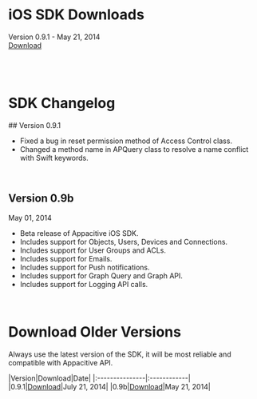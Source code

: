﻿
<h1><span class="glyphicon glyphicon-download-alt"></span> iOS SDK Downloads</h1>
<span class="muted mbm">Version 0.9.1 - May 21, 2014</span>
<div> <a class="btn btn-primary pll prl" href="http://cdn.appacitive.com/sdk/ios/v0.9.1/Appacitive.framework.zip">Download</a></div>
<br/>
<br/>
<br/>

<h1><span class="glyphicon glyphicon-time"></span> SDK Changelog</h1>
## Version 0.9.1

+   Fixed a bug in reset permission method of Access Control class.
+   Changed a method name in APQuery class to resolve a name conflict with Swift keywords.

<br />

## Version 0.9b
<span class="muted">May 01, 2014</span>

+   Beta release of Appacitive iOS SDK.
+   Includes support for Objects, Users, Devices and Connections.
+   Includes support for User Groups and ACLs.
+ 	Includes support for Emails.
+	Includes support for Push notifications.
+	Includes support for Graph Query and Graph API.
+ 	Includes support for Logging API calls.

<br/>

<h1><span class="glyphicon glyphicon-cloud-download"></span> Download Older Versions</h1>
Always use the latest version of the SDK, it will be most reliable and compatible with Appacitive API.

|Version|Download|Date|
|:---------------|:------------|
|0.9.1|<a href="http://cdn.appacitive.com/sdk/ios/v0.9.1/Appacitive.framework.zip">Download</a>|July 21, 2014|
|0.9b|<a href="http://cdn.appacitive.com/sdk/ios/v0.9b/Appacitive.framework.zip">Download</a>|May 21, 2014|
